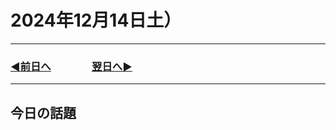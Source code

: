 # 2024年12月14日土）

---

### [◀️前日へ](https://github.com/yuasys/chatty-journal/blob/main/2024/12/2024-12-13.md)&emsp;&emsp;&emsp;&emsp;[翌日へ▶️](https://github.com/yuasys/chatty-journal/blob/main/2024/12/2024-12-15.md)

---

## 今日の話題
